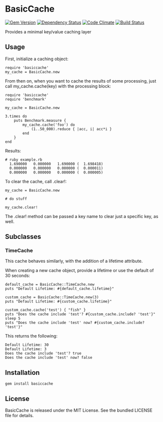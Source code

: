 BasicCache
========

[![Gem Version](https://badge.fury.io/rb/basiccache.png)](https://badge.fury.io/rb/basiccache)
[![Dependency Status](https://gemnasium.com/akerl/basiccache.png)](https://gemnasium.com/akerl/basiccache)
[![Code Climate](https://codeclimate.com/github/akerl/basiccache.png)](https://codeclimate.com/github/akerl/basiccache)
[![Build Status](https://travis-ci.org/akerl/basiccache.png?branch=master)](https://travis-ci.org/akerl/basiccache)

Provides a minimal key/value caching layer

## Usage

First, initialize a caching object:

```
require 'basiccache'
my_cache = BasicCache.new
```

From then on, when you want to cache the results of some processing, just call my_cache.cache(key) with the processing block:

```
require 'basiccache'
require 'benchmark'

my_cache = BasicCache.new

3.times do
    puts Benchmark.measure {
        my_cache.cache('foo') do
            (1..50_000).reduce { |acc, i| acc*i }
        end
    }
end
```

Results:

```
# ruby example.rb
  1.690000   0.000000   1.690000 (  1.698418)
  0.000000   0.000000   0.000000 (  0.000011)
  0.000000   0.000000   0.000000 (  0.000005)
```

To clear the cache, call .clear!:

```
my_cache = BasicCache.new

# do stuff

my_cache.clear!
```

The .clear! method can be passed a key name to clear just a specific key, as well.

## Subclasses

### TimeCache

This cache behaves similarly, with the addition of a lifetime attribute.

When creating a new cache object, provide a lifetime or use the default of 30 seconds:

```
default_cache = BasicCache::TimeCache.new
puts "Default Lifetime: #{default_cache.lifetime}"

custom_cache = BasicCache::TimeCache.new(3)
puts "Default Lifetime: #{custom_cache.lifetime}"

custom_cache.cache('test') { "fish" }
puts "Does the cache include 'test'? #{custom_cache.include? 'test'}"
sleep 5
puts "Does the cache include 'test' now? #{custom_cache.include? 'test'}"
```

This returns the following:

```
Default Lifetime: 30
Default Lifetime: 3
Does the cache include 'test'? true
Does the cache include 'test' now? false
```

## Installation

    gem install basiccache

## License

BasicCache is released under the MIT License. See the bundled LICENSE file for details.

